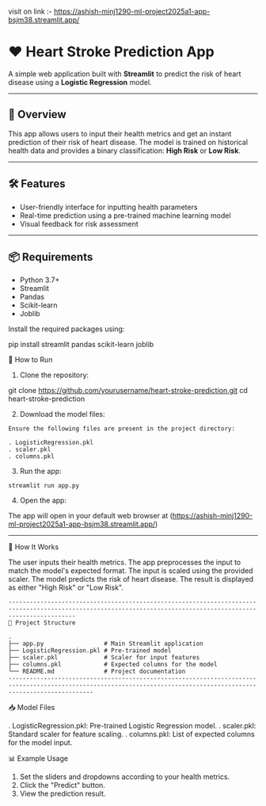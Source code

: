visit on link :-  https://ashish-minj1290-ml-project2025a1-app-bsjm38.streamlit.app/
# ❤️ Heart Stroke Prediction App

A simple web application built with **Streamlit** to predict the risk of heart disease using a **Logistic Regression** model.

---

## 📌 Overview

This app allows users to input their health metrics and get an instant prediction of their risk of heart disease. The model is trained on historical health data and provides a binary classification: **High Risk** or **Low Risk**.

---

## 🛠️ Features

- User-friendly interface for inputting health parameters
- Real-time prediction using a pre-trained machine learning model
- Visual feedback for risk assessment

---

## 📦 Requirements

- Python 3.7+
- Streamlit
- Pandas
- Scikit-learn
- Joblib

Install the required packages using:


pip install streamlit pandas scikit-learn joblib

🚀 How to Run

1. Clone the repository:

git clone https://github.com/yourusername/heart-stroke-prediction.git
cd heart-stroke-prediction

2. Download the model files:
```
Ensure the following files are present in the project directory:

. LogisticRegression.pkl
. scaler.pkl
. columns.pkl
```
3. Run the app:
```
streamlit run app.py
```
4. Open the app:

The app will open in your default web browser at (https://ashish-minj1290-ml-project2025a1-app-bsjm38.streamlit.app/)

-------------------------------------------------------------------------------------------------------------------------------------------------------------

🔮 How It Works

The user inputs their health metrics.
The app preprocesses the input to match the model's expected format.
The input is scaled using the provided scaler.
The model predicts the risk of heart disease.
The result is displayed as either "High Risk" or "Low Risk".
```
---------------------------------------------------------------------------------------------------------------------------------------------------------------
📂 Project Structure

.
├── app.py                 # Main Streamlit application
├── LogisticRegression.pkl # Pre-trained model
├── scaler.pkl             # Scaler for input features
├── columns.pkl            # Expected columns for the model
└── README.md              # Project documentation
--------------------------------------------------------------------------------------------------------------------------------------------------------------------
```
📥 Model Files

. LogisticRegression.pkl: Pre-trained Logistic Regression model.
. scaler.pkl: Standard scaler for feature scaling.
. columns.pkl: List of expected columns for the model input.


📊 Example Usage

1. Set the sliders and dropdowns according to your health metrics.
2. Click the "Predict" button.
3. View the prediction result.
